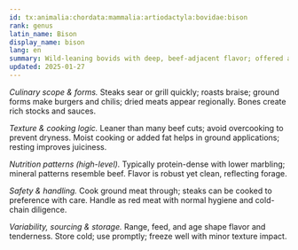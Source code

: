 ```yaml
---
id: tx:animalia:chordata:mammalia:artiodactyla:bovidae:bison
rank: genus
latin_name: Bison
display_name: bison
lang: en
summary: Wild-leaning bovids with deep, beef-adjacent flavor; offered as steaks, roasts, ground, and jerky; excel with gentle cooking that respects lower intramuscular fat.
updated: 2025-01-27
---
```


_Culinary scope & forms._ Steaks sear or grill quickly; roasts braise; ground forms make burgers and chilis; dried meats appear regionally. Bones create rich stocks and sauces.

_Texture & cooking logic._ Leaner than many beef cuts; avoid overcooking to prevent dryness. Moist cooking or added fat helps in ground applications; resting improves juiciness.

_Nutrition patterns (high-level)._ Typically protein-dense with lower marbling; mineral patterns resemble beef. Flavor is robust yet clean, reflecting forage.

_Safety & handling._ Cook ground meat through; steaks can be cooked to preference with care. Handle as red meat with normal hygiene and cold-chain diligence.

_Variability, sourcing & storage._ Range, feed, and age shape flavor and tenderness. Store cold; use promptly; freeze well with minor texture impact.
